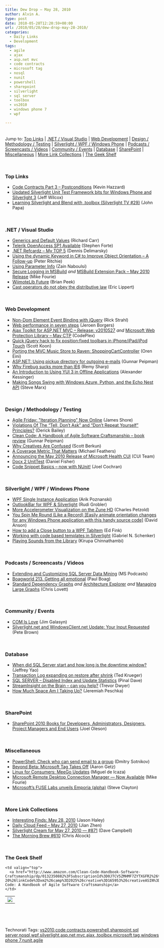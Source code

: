 ```yaml
---
title: Dew Drop – May 28, 2010
author: Alvin A.
type: post
date: 2010-05-28T12:20:59+00:00
url: /2010/05/28/dew-drop-may-28-2010/
categories:
  - Daily Links
  - Development
tags:
  - agile
  - ajax
  - asp.net mvc
  - code contracts
  - microsoft tag
  - nosql
  - nunit
  - powershell
  - sharepoint
  - silverlight
  - sql server
  - toolbox
  - vs2010
  - windows phone 7
  - wpf

---
```

<div class="wlWriterHeaderFooter" style="float:none; margin:0px; padding:4px 0px 4px 0px;">
</div>

Jump to: [Top Links][1] | [.NET / Visual Studio][2] | [Web Development][3] | [Design / Methodology / Testing][4] | [Silverlight / WPF / Windows Phone][5] | [Podcasts / Screencasts / Videos][6] | [Community / Events][7] | [Database][8] | [SharePoint][9] | [Miscellaneous][10] | [More Link Collections][11] | [The Geek Shelf][12] 

&#160;

### <a name="top"></a>Top Links

  * [Code Contracts Part 3 &#8211; Postconditions][13] (Kevin Hazzard)
  * [Updated Silverlight Unit Test Framework bits for Windows Phone and Silverlight 3][14] (Jeff Wilcox)
  * [Learning Silverlight and Blend with .toolbox (Silverlight TV #29)][15] (John Papa)

&#160;

### <a name="dotnet"></a>.NET / Visual Studio

  * [Generics and Default Values][16] (Richard Carr)
  * [Telerik OpenAccess SP1 Available][17] (Stephen Forte)
  * [.NET Refcardz – My TOP 5][18] (Dennis Delimarsky)
  * [Using the dynamic Keyword in C# to Improve Object Orientation – A Follow-up][19] (Peter Ritchie)
  * [Using Parameter Info][20] (Zain Naboulsi)
  * [Secure Logging in MSBuild][21] _and_ [MSBuild Extension Pack – May 2010 Release][22] (Mike Fourie)
  * [WiimoteLib Future][23] (Brian Peek)
  * [Cast operators do not obey the distributive law][24] (Eric Lippert)

&#160;

### <a name="web"></a>Web Development

  * [Non-Dom Element Event Binding with jQuery][25] (Rick Strahl)
  * [Web performance in seven steps][26] (Jeroen Borgers)
  * [Ajax Toolkit for ASP.NET MVC &#8211; Release: v2010527][27]&#160;_and_&#160;[Microsoft Web Protection Library &#8211; May CTP][28] (CodePlex)
  * [Quick jQuery hack to fix position:fixed toolbars in iPhone/iPad/iPod Touch][29] (Scott Koon)
  * [Porting the MVC Music Store to Raven: ShoppingCartController][30] (Oren Eini)
  * [ASP.NET: Using pickup directory for outgoing e-mails][31] (Gunnar Peipman)
  * [Why Firebug sucks more than IE6][32] (Remy Sharp)
  * [An Introduction to Using YUI 3 in Offline Applications][33] (Alexander Kessinger)
  * [Making Songs Swing with Windows Azure, Python, and the Echo Nest API][34] (Steve Marx)

&#160;

### <a name="design"></a>Design / Methodology / Testing

  * [Agile Friday: "Iteration Planning" Now Online][35] (James Shore)
  * [Violations Of The “Tell, Don’t Ask” and “Don’t Repeat Yourself” Principles?][36] (Derick Bailey)
  * [Clean Code: A Handbook of Agile Software Craftsmanship – book review][37] (Gunnar Peipman)
  * [Why Creatives Are Confused][38] (Scott Berkun)
  * [A Coverage Metric That Matters][39] (Michael Feathers)
  * [Announcing the May 2010 Release of Microsoft Health CUI][40] (CUI Team)
  * [Docx 2 UnitTest][41] (Daniel Fisher)
  * [Code Snippet Basics – now with NUnit!][42] (Joel Cochran)

&#160;

### <a name="silverlight"></a>Silverlight / WPF / Windows Phone

  * [WPF Single Instance Application][43] (Arik Poznanski)
  * [OutlookBar for WPF & Silverlight][44] (Rudi Grobler)
  * [More Accelerometer Visualization on the Zune HD][45] (Charles Petzold)
  * [You Spin Me Round (Like a Record) [Easily animate orientation changes for any Windows Phone application with this handy source code]][46] (David Anson)
  * [How to add a Close button to a WPF TabItem][47] (Ed Fink)
  * [Working with code based templates in Silverlight][48] (Gabriel N. Schenker)
  * [Playing Sounds from the Library][49] (Kirupa Chinnathambi)

&#160;

### <a name="podcasts"></a>Podcasts / Screencasts / Videos

  * [Extending and Customizing SQL Server Data Mining][50] (MS Podcasts)
  * [Boagworld 213. Getting all emotional][51] (Paul Boag)
  * [Standard Dependency Graphs][52] _and_&#160;[Architecture Explorer][53] _and_&#160;[Managing Large Graphs][54] (Chris Lovett)

&#160;

### <a name="events"></a>Community / Events

  * [COM Is Love][55] (Jim Galasyn)
  * [Silverlight.net and WindowsClient.net Update: Your Input Requested][56] (Pete Brown)

&#160;

### <a name="db"></a>Database

  * [When did SQL Server start and how long is the downtime window?][57] (Jeffrey Yao)
  * [Transaction Log expanding on restore after shrink][58] (Ted Krueger)
  * [SQL SERVER – Disabled Index and Update Statistics][59] (Pinal Dave)
  * [StreamInsight on the Brain &#8211; can you help?][60] (Trevor Dwyer)
  * [How Much Space Am I Taking Up?][61] (Jeremiah Peschka)

&#160;

### <a name="sp"></a>SharePoint

  * [SharePoint 2010 Books for Developers, Administrators, Designers, Project Managers and End Users][62] (Joel Oleson)

&#160;

### <a name="misc"></a>Miscellaneous

  * [PowerShell: Check who can send email to a group][63] (Dmitry Sotnikov)
  * [Beyond Beta: Microsoft Tag Takes Off][64] (Aaron Getz)
  * [Linux for Consumers: MeeGo Updates][65] (Miguel de Icaza)
  * [Microsoft Remote Desktop Connection Manager — Now Available][66] (Mike Fourie)
  * [Microsoft’s FUSE Labs unveils Emporia (alpha)][67] (Steve Clayton)

&#160;

### <a name="links"></a>More Link Collections

  * [Interesting Finds: May 28, 2010][68] (Jason Haley)
  * [Daily Cloud Feed &#8211; May 27, 2010][69] (Jian Zhen)
  * [Silverlight Cream for May 27, 2010 &#8212; #871][70] (Dave Campbell)
  * [The Morning Brew #610][71] (Chris Alcock)

&#160;

### <a name="shelf"></a>The Geek Shelf

<table border="0" cellspacing="0" cellpadding="0">
  <tr>
    <td>
      <img data-recalc-dims="1" decoding="async" src="https://i0.wp.com/ecx.images-amazon.com/images/I/41znMZniZ1L._SL160_.jpg?w=660" />
    </td>
    
    <td valign="top">
      <a href="http://www.amazon.com/Clean-Code-Handbook-Software-Craftsmanship/dp/0132350882%3FSubscriptionId%3D0JTCV5ZMHMF7ZYTXGFR2%26tag%3Dalvinashcraft-20%26linkCode%3Dxm2%26camp%3D2025%26creative%3D165953%26creativeASIN%3D0132350882">Clean Code: A Handbook of Agile Software Craftsmanship</a>
    </td>
  </tr>
</table>

&#160;

<div style="padding-bottom: 0px; margin: 0px; padding-left: 0px; padding-right: 0px; display: inline; float: none; padding-top: 0px" id="scid:C16BAC14-9A3D-4c50-9394-FBFEF7A93539:b91a9d7c-be85-4d7d-b931-2f8bc2321af8" class="wlWriterSmartContent">
  <!--dotnetkickit-->
</div>

&#160;

<div style="padding-bottom: 0px; margin: 0px; padding-left: 0px; padding-right: 0px; display: inline; float: none; padding-top: 0px" id="scid:0767317B-992E-4b12-91E0-4F059A8CECA8:c6297a29-1d50-431f-89be-49bfa79e96f7" class="wlWriterSmartContent">
  Technorati Tags: <a href="http://technorati.com/tags/vs2010" rel="tag">vs2010</a>,<a href="http://technorati.com/tags/code+contracts" rel="tag">code contracts</a>,<a href="http://technorati.com/tags/powershell" rel="tag">powershell</a>,<a href="http://technorati.com/tags/sharepoint" rel="tag">sharepoint</a>,<a href="http://technorati.com/tags/sql+server" rel="tag">sql server</a>,<a href="http://technorati.com/tags/nosql" rel="tag">nosql</a>,<a href="http://technorati.com/tags/wpf" rel="tag">wpf</a>,<a href="http://technorati.com/tags/silverlight" rel="tag">silverlight</a>,<a href="http://technorati.com/tags/asp.net+mvc" rel="tag">asp.net mvc</a>,<a href="http://technorati.com/tags/ajax" rel="tag">ajax</a>,<a href="http://technorati.com/tags/.toolbox" rel="tag">.toolbox</a>,<a href="http://technorati.com/tags/microsoft+tag" rel="tag">microsoft tag</a>,<a href="http://technorati.com/tags/windows+phone+7" rel="tag">windows phone 7</a>,<a href="http://technorati.com/tags/nunit" rel="tag">nunit</a>,<a href="http://technorati.com/tags/agile" rel="tag">agile</a>
</div>

 [1]: https://morningdew-bpc6g3a0fgaxdxcu.eastus2-01.azurewebsites.net/#top
 [2]: https://morningdew-bpc6g3a0fgaxdxcu.eastus2-01.azurewebsites.net/#dotnet
 [3]: https://morningdew-bpc6g3a0fgaxdxcu.eastus2-01.azurewebsites.net/#web
 [4]: https://morningdew-bpc6g3a0fgaxdxcu.eastus2-01.azurewebsites.net/#design
 [5]: https://morningdew-bpc6g3a0fgaxdxcu.eastus2-01.azurewebsites.net/#silverlight
 [6]: https://morningdew-bpc6g3a0fgaxdxcu.eastus2-01.azurewebsites.net/#podcasts
 [7]: https://morningdew-bpc6g3a0fgaxdxcu.eastus2-01.azurewebsites.net/#events
 [8]: https://morningdew-bpc6g3a0fgaxdxcu.eastus2-01.azurewebsites.net/#db
 [9]: https://morningdew-bpc6g3a0fgaxdxcu.eastus2-01.azurewebsites.net/#sp
 [10]: https://morningdew-bpc6g3a0fgaxdxcu.eastus2-01.azurewebsites.net/#misc
 [11]: https://morningdew-bpc6g3a0fgaxdxcu.eastus2-01.azurewebsites.net/#links
 [12]: https://morningdew-bpc6g3a0fgaxdxcu.eastus2-01.azurewebsites.net/#shelf
 [13]: http://feedproxy.google.com/~r/DevJourney/~3/I-QbfCptZkc/
 [14]: http://www.jeff.wilcox.name/2010/05/sl3-utf-bits/
 [15]: http://channel9.msdn.com/shows/SilverlightTV/Learning-Silverlight-and-Blend-with-toolbox-Silverlight-TV-29/
 [16]: http://feedproxy.google.com/~r/BlackwaspLatestAdditions/~3/rS7kzkBgRmo/GenericDefault.aspx
 [17]: http://feedproxy.google.com/~r/StephenFortesBlog/~3/J-7YmYopOf0/PermaLink,guid,1cd60259-4990-46bb-aa2b-964f9276dcb3.aspx
 [18]: http://feeds.dzone.com/~r/zones/dotnet/~3/sWlv_S1lyjQ/net-refcardz-%E2%80%93-my-top-5
 [19]: http://feedproxy.google.com/~r/PeterRitchiesMvpBlog/~3/qCVca4cKGWE/using-the-dynamic-keyword-in-c-to-improve-object-orientation-a-follow-up.aspx
 [20]: http://feedproxy.google.com/~r/zainnab/~3/lYlD9T6PRnw/using-parameter-info-vstipedit0062.aspx
 [21]: http://mikefourie.wordpress.com/2010/05/27/secure-logging-in-msbuild/
 [22]: http://mikefourie.wordpress.com/2010/05/27/msbuild-extension-pack-may-2010-release/
 [23]: http://feedproxy.google.com/~r/BrianPeek/~3/AY2iss-Pzl0/wiimotelib-future.aspx
 [24]: http://blogs.msdn.com/b/ericlippert/archive/2010/05/27/cast-operators-do-not-obey-the-distributive-law.aspx
 [25]: http://feedproxy.google.com/~r/RickStrahl/~3/xeG-H47jKOg/582625.aspx
 [26]: http://feeds.dzone.com/~r/zones/dotnet/~3/vDGhkxCiFvU/web-performance-seven-steps
 [27]: http://mvcajaxtoolkit.codeplex.com/releases/view/46001
 [28]: http://wpl.codeplex.com/releases/view/44707
 [29]: http://www.lazycoder.com/weblog/2010/05/27/quick-jquery-hack-to-fix-positionfixed-toolbars-in-iphoneipadipod-touch/
 [30]: http://feedproxy.google.com/~r/AyendeRahien/~3/lq4F1wDb-IU/porting-the-mvc-music-store-to-raven-shoppingcartcontroller.aspx
 [31]: http://feedproxy.google.com/~r/gunnarpeipman/~3/Pd2oFLIUxeI/asp-net-using-pickup-directory-for-outgoing-e-mails.aspx
 [32]: http://feedproxy.google.com/~r/remysharp/~3/BOn3VRMn35c/
 [33]: http://feeds.yuiblog.com/~r/YahooUserInterfaceBlog/~3/Ch8zfO1kcU0/
 [34]: http://blog.smarx.com/posts/making-songs-swing-with-windows-azure-python-and-the-echo-nest-api
 [35]: http://jamesshore.com/Blog/Agile-Friday-Iteration-Planning-Now-Online.html
 [36]: http://feedproxy.google.com/~r/LosTechies/~3/APs82plh4H8/violations-of-the-tell-don-t-ask-and-don-t-repeat-yourself-principles.aspx
 [37]: http://feedproxy.google.com/~r/gunnarpeipman/~3/k6oFB4WJG6Y/clean-code-a-handbook-of-agile-software-craftsmanship-book-review.aspx
 [38]: http://www.scottberkun.com/blog/2010/why-creatives-are-confused/
 [39]: http://blog.objectmentor.com/articles/2010/05/28/a-coverage-metric-that-matters
 [40]: http://www.mscui.com/Blog/post.aspx?id=71abb5b3-e203-47ef-b51b-812a83ec76f6
 [41]: http://lennybacon.com/2010/05/27/Docx2UnitTest.aspx
 [42]: http://www.developingfor.net/net/code-snippet-basics-now-with-nunit.html
 [43]: http://blogs.microsoft.co.il/blogs/arik/archive/2010/05/28/wpf-single-instance-application.aspx
 [44]: http://feedproxy.google.com/~r/RudiGroblerInTheCloud/~3/pbYWeUBLw2Q/outlookbar-for-wpf--silverlight
 [45]: http://www.charlespetzold.com/blog/2010/05/More-Accelerometer-Visualization-on-the-Zune-HD.html
 [46]: http://blogs.msdn.com/b/delay/archive/2010/05/27/you-spin-me-round-like-a-record-easily-animate-orientation-changes-for-any-windows-phone-application-with-this-handy-source-code.aspx
 [47]: http://www.codeproject.com/KB/WPF/WpfTabCloseButton.aspx
 [48]: http://feedproxy.google.com/~r/LosTechies/~3/56KhI_UsYf8/working-with-code-based-templates-in-silverlight.aspx
 [49]: http://www.kirupa.com/developer/flashcs4/playingSoundLibrary.htm
 [50]: http://www.microsoft.com/events/podcasts/default.aspx?audience=Audience-e5381407-359f-4922-97d0-0237af790eee&pageId=x1400&source=Microsoft-Podcasts-for-Developers&WT.rss_ev=a
 [51]: http://boagworld.com/podcast/213
 [52]: http://www.lovettsoftware.com/blogengine.net/post.aspx?id=bc357160-9045-472b-9b36-9ba5e96a287e
 [53]: http://www.lovettsoftware.com/blogengine.net/post.aspx?id=3bc567f8-4b9a-483b-9ebe-961942914687
 [54]: http://www.lovettsoftware.com/blogengine.net/post.aspx?id=6faca448-bba8-41f6-af0b-7af244fa8d88
 [55]: http://blogs.msdn.com/b/wpfsdk/archive/2010/05/27/com-is-love.aspx
 [56]: http://feedproxy.google.com/~r/PeteBrown/~3/KTbXzMxdFm4/silverlightnet-and-windowsclientnet-update-your-input-requested
 [57]: http://www.sqlservercentral.com/blogs/jeffrey_yao/archive/2010/05/28/when-did-sql-server-start-and-how-long-is-the-downtime-window.aspx
 [58]: http://blogs.lessthandot.com/index.php/DataMgmt/DBAdmin/MSSQLServerAdmin/transaction-log-size-cold-shrink-ldf
 [59]: http://blog.sqlauthority.com/2010/05/28/sql-server-%e2%80%93-disabled-index-and-update%c2%a0statistics/
 [60]: http://sqlblogcasts.com/blogs/sqlartist/archive/2010/05/27/streaminsight-on-the-brain-can-you-help.aspx
 [61]: http://feedproxy.google.com/~r/facility9/~3/9INX0WA5yNY/how-much-space-am-i-taking-up
 [62]: http://feedproxy.google.com/~r/JoelsSharepointLand/~3/eMixay3SPoo/ViewPost.aspx
 [63]: http://dmitrysotnikov.wordpress.com/2010/05/28/check-who-can-send-email-to-a-group/
 [64]: http://blogs.technet.com/b/microsoft_blog/archive/2010/05/27/beyond-beta-microsoft-tag-takes-off.aspx
 [65]: http://tirania.org/blog/archive/2010/May-27.html
 [66]: http://mikefourie.wordpress.com/2010/05/28/microsoft-remote-desktop-connection-manager-now-available/
 [67]: http://blogs.msdn.com/b/stevecla01/archive/2010/05/27/microsoft-s-fuse-labs-unveils-emporia-alpha.aspx
 [68]: http://jasonhaley.com/blog/post.aspx?id=33a84f7b-2c81-474f-b89f-99b2e7813984
 [69]: http://feedproxy.google.com/~r/onsaas/~3/Vo2QXkha0Mo/
 [70]: http://geekswithblogs.net/WynApseTechnicalMusings/archive/2010/05/27/140119.aspx
 [71]: http://feedproxy.google.com/~r/ReflectivePerspective/~3/q0vv7BRvXRI/